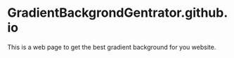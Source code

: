 # GradientBackgrondGentrator.github.io
This is a web page to get the best gradient background for you website.
